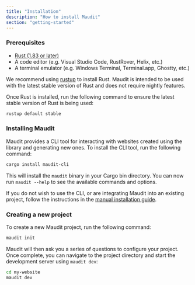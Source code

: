 ```yaml
---
title: "Installation"
description: "How to install Maudit"
section: "getting-started"
---
```


### Prerequisites

- [Rust (1.83 or later)](https://www.rust-lang.org)
- A code editor (e.g. Visual Studio Code, RustRover, Helix, etc.)
- A terminal emulator (e.g. Windows Terminal, Terminal.app, Ghostty, etc.)

We recommend using [rustup](https://rustup.rs/) to install Rust. Maudit is intended to be used with the latest stable version of Rust and does not require nightly features.

Once Rust is installed, run the following command to ensure the latest stable version of Rust is being used:

```bash
rustup default stable
```

### Installing Maudit

Maudit provides a CLI tool for interacting with websites created using the library and generating new ones. To install the CLI tool, run the following command:

```bash
cargo install maudit-cli
```

This will install the `maudit` binary in your Cargo bin directory. You can now run `maudit --help` to see the available commands and options.

If you do not wish to use the CLI, or are integrating Maudit into an existing project, follow the instructions in the [manual installation guide](/docs/manual-install).

### Creating a new project

To create a new Maudit project, run the following command:

```bash
maudit init
```

Maudit will then ask you a series of questions to configure your project. Once complete, you can navigate to the project directory and start the development server using `maudit dev`:

```bash
cd my-website
maudit dev
```
